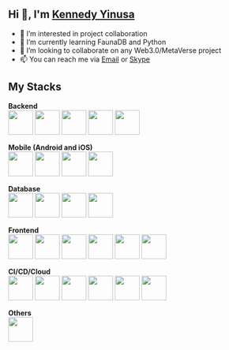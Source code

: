 ## Hi 👋, I'm [Kennedy Yinusa](https://iyinusa.com)

- 👀 I’m interested in project collaboration
- 🌱 I’m currently learning FaunaDB and Python
- 💞️ I’m looking to collaborate on any Web3.0/MetaVerse project
- 📫 You can reach me via [Email](mailto:iyinusa@yahoo.co.uk) or [Skype](https://skype:yinuken?chat)

## My Stacks
**Backend** <br/>
<img alt="" src="https://img.icons8.com/officel/344/php-logo.png" width="50px"/>
<img alt="" src="https://img.icons8.com/external-tal-revivo-color-tal-revivo/344/external-codeigniter-is-an-open-source-software-rapid-development-web-framework-logo-color-tal-revivo.png" width="50px"/>
<img alt="" src="https://img.icons8.com/color/344/api-settings.png" width="50px"/>
<img alt="" src="https://img.icons8.com/fluency/344/laravel.png" width="50px"/>
<img alt="" src="https://img.icons8.com/fluency/344/node-js.png" width="50px"/>

**Mobile (Android and iOS)** <br/>
<img alt="" src="https://img.icons8.com/color/344/flutter.png" width="50px"/>
<img alt="" src="https://img.icons8.com/external-tal-revivo-color-tal-revivo/344/external-nativescript-is-an-open-source-framework-to-develop-apps-logo-color-tal-revivo.png" width="50px"/>
<img alt="" src="https://img.icons8.com/color/344/android-studio--v2.png" width="50px"/>
<img alt="" src="https://img.icons8.com/color/344/xcode.png" width="50px"/>

**Database** <br/>
<img alt="" src="https://img.icons8.com/color/344/mysql-logo.png" width="50px"/> 
<img alt="" src="https://img.icons8.com/color/344/postgreesql.png" width="50px"/> 
<img alt="" src="https://img.icons8.com/color/344/mongodb.png" width="50px"/>
<img alt="" src="https://img.icons8.com/color/344/cloud-firestore.png" width="50px"/>

**Frontend** <br/>
<img alt="" src="https://img.icons8.com/color/344/javascript--v1.png" width="50px"/>
<img alt="" src="https://img.icons8.com/color/344/bootstrap.png" width="50px"/>
<img alt="" src="https://img.icons8.com/color/344/html-5--v1.png" width="50px"/>
<img alt="" src="https://img.icons8.com/color/344/css3.png" width="50px"/>
<img alt="" src="https://img.icons8.com/external-tal-revivo-color-tal-revivo/344/external-react-a-javascript-library-for-building-user-interfaces-logo-color-tal-revivo.png" width="50px"/>
<img alt="" src="https://img.icons8.com/color/344/typescript.png" width="50px"/>

**CI/CD/Cloud** <br/>
<img alt="" src="https://img.icons8.com/ios-glyphs/344/github.png" width="50px"/> 
<img alt="" src="https://img.icons8.com/color/344/bitbucket.png" width="50px"/> 
<img alt="" src="https://img.icons8.com/fluency/344/docker.png" width="50px"/>
<img alt="" src="https://img.icons8.com/color/344/amazon-web-services.png" width="50px"/>
<img alt="" src="https://img.icons8.com/ios-filled/344/digitalocean.png" width="50px"/>
<img alt="" src="https://www.vultr.com/favicon/android-chrome-512x512.png" width="50px"/>

**Others** <br/>
<img alt="" src="https://www.sonarqube.org/assets/logo-31ad3115b1b4b120f3d1efd63e6b13ac9f1f89437f0cf6881cc4d8b5603a52b4.svg" width="50px"/> 

<!---
iyinusa/iyinusa is a ✨ special ✨ repository because its `README.md` (this file) appears on your GitHub profile.
You can click the Preview link to take a look at your changes.
--->
